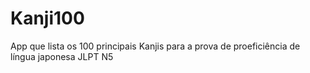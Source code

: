 # Kanji100
 App que lista os 100 principais Kanjis para a prova de proeficiência de língua japonesa JLPT N5

